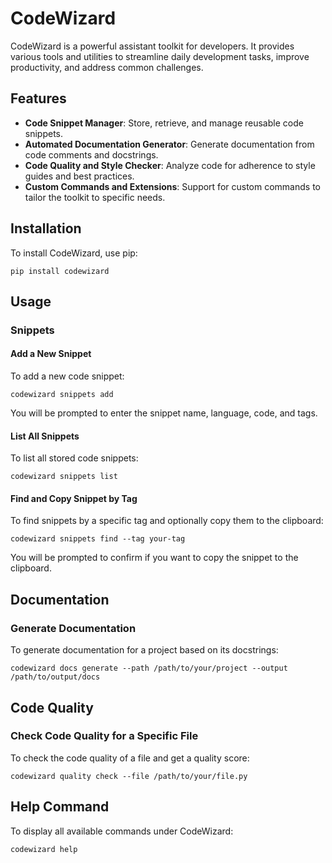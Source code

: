 # CodeWizard

CodeWizard is a powerful assistant toolkit for developers. It provides various tools and utilities to streamline daily development tasks, improve productivity, and address common challenges.

## Features

- **Code Snippet Manager**: Store, retrieve, and manage reusable code snippets.
- **Automated Documentation Generator**: Generate documentation from code comments and docstrings.
- **Code Quality and Style Checker**: Analyze code for adherence to style guides and best practices.
- **Custom Commands and Extensions**: Support for custom commands to tailor the toolkit to specific needs.

## Installation

To install CodeWizard, use pip:

```
pip install codewizard
```

## Usage

### Snippets

#### Add a New Snippet
To add a new code snippet:
```
codewizard snippets add
```

You will be prompted to enter the snippet name, language, code, and tags.


#### List All Snippets

To list all stored code snippets:
```
codewizard snippets list
```

#### Find and Copy Snippet by Tag

To find snippets by a specific tag and optionally copy them to the clipboard:
```
codewizard snippets find --tag your-tag
```

You will be prompted to confirm if you want to copy the snippet to the clipboard.

## Documentation

### Generate Documentation

To generate documentation for a project based on its docstrings:
```
codewizard docs generate --path /path/to/your/project --output /path/to/output/docs
```

## Code Quality

### Check Code Quality for a Specific File

To check the code quality of a file and get a quality score:
```
codewizard quality check --file /path/to/your/file.py
```

## Help Command

To display all available commands under CodeWizard:
```
codewizard help
```